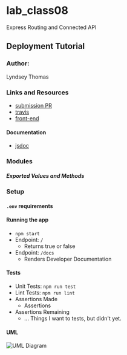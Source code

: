 # lab_class08
Express Routing and Connected API 

## Deployment Tutorial

### Author:
Lyndsey Thomas

### Links and Resources
* [submission PR]()
* [travis]()
* [front-end]()

#### Documentation
* [jsdoc]()

### Modules

##### Exported Values and Methods

### Setup

#### `.env` requirements

#### Running the app
* `npm start`
* Endpoint: `/`
  * Returns true or false
* Endpoint: `/docs`
  * Renders Developer Documentation
  
#### Tests
* Unit Tests: `npm run test`
* Lint Tests: `npm run lint`
* Assertions Made
  * Assertions
* Assertions Remaining
  * ... Things I want to tests, but didn't yet.

#### UML

![UML Diagram](./uml.jpeg)